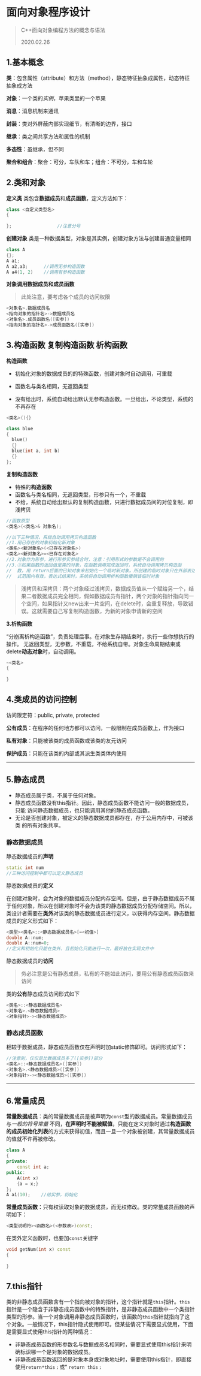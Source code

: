 # 面向对象程序设计

>C++面向对象编程方法的概念与语法
>
>2020.02.26

## 1.基本概念

**类**：包含属性（attribute）和方法（method），静态特征抽象成属性，动态特征抽象成方法

**对象**：一个类的*实例*，苹果类里的一个苹果

**消息**：消息机制来通讯

**封装**：类对外屏蔽内部实现细节，有清晰的边界，接口

**继承**：类之间共享方法和属性的机制

**多态性**：虽继承，但不同

**聚合和组合**：聚合：可分，车队和车；组合：不可分，车和车轮



## 2.类和对象

**定义类** 类包含**数据成员**和**成员函数**，定义方法如下：

```c++
class <自定义类型名>
{
    
};                 //注意分号
```

**创建对象** 类是一种数据类型，对象是其实例，创建对象方法与创建普通变量相同

```c++
class A
{};
A a1;
A a2,a3;      //调用无参构造函数
A a4(1, 2)    //调用有参构造函数
```

**对象调用数据成员和成员函数** 

> 此处注意，要考虑各个成员的访问权限

```c++
<对象名>.数据成员名
<指向对象的指针名>->数据成员名
<对象名>.成员函数名([实参])
<指向对象的指针名>->成员函数名([实参])
```



## 3.构造函数 复制构造函数 析构函数

**构造函数**

* 初始化对象的数据成员的的特殊函数，创建对象时自动调用，可重载

* 函数名与类名相同，无返回类型
* 没有给出时，系统自动给出默认无参构造函数。一旦给出，不论类型，系统的不再存在

```c++
<类名>(){}

class blue
{
  blue()
  {}
  blue(int a, int b)
  {}
};
```

**复制构造函数**

* 特殊的**构造函数**
* 函数名与类名相同，无返回类型，形参只有一个，不重载
* 不给，系统自动给出默认的复制构造函数，只进行数据成员间的对位复制，即浅拷贝

```c++
//函数原型
<类名>(<类名>& 对象名);

//以下三种情况，系统自动调用拷贝构造函数
//1.用已存在的对象初始化新对象
<类名><新对象名>(<已存在对象名>)
<类名><新对象名>=<已存在对象名>
//2.对象作为形参，进行形参实参结合时，注意：引用形式的参数是不会调用的
//3.③如果函数的返回值是类的对象，在函数调用完成返回时，系统自动调用拷贝构造函
//	数，用 return后面的已知对象来初始化一个临时新对象。所创建的临时对象只在外部表达
//	式范围内有效，表达式结束时，系统将自动调用析构函数撤销该临时对象
```

> 浅拷贝和深拷贝：两个对象经过浅拷贝，数据成员值从一个赋给另一个，结果二者数据成员完全相同，假如数据成员有指针，两个对象的指针指向同一个空间，如果指针又new出来一片空间，在delete时，会重复释放，导致错误。这就需要自己写复制构造函数，为新的对象申请新的空间

**3.析构函数**

“分崩离析构造函数”，负责处理后事。在对象生存期结束时，执行一些你想执行的操作。 无返回类型，无参数，不重载，不给系统自带。对象生命周期结束或delete**动态对象**时，自动调用。

```c++
~<类名>
{
    
}
```



## 4.类成员的访问控制

访问限定符：public, private, protected 

**公有成员**：在程序的任何地方都可以访问，一般限制在成员函数上，作为接口

**私有对象**：只能被该类的成员函数或该类的友元访问

**保护成员**：只能在该类的内部或其派生类类体内使用

****

## 5.静态成员

* 静态成员属于类，不属于任何对象。
* 静态成员函数没有this指针。因此，静态成员函数不能访问一般的数据成员，只能
  访问静态数据成员，也只能调用其他的静态成员函数。
* 无论是否创建对象，被定义的静态数据成员都存在，存于公用内存中，可被该类
  的所有对象共享。

### 静态数据成员

静态数据成员的**声明**

```c++
static int num
//三种访问控制中都可以定义静态成员
```

静态数据成员的**定义**

在创建对象时，会为对象的数据成员分配内存空间。但是，由于静态数据成员不属于任何对象，所以在创建对象时不会为该类的静态数据成员分配存储空间。所以，类设计者需要在**类外**对该类的静态数据成员进行定义，以获得内存空间。静态数据成员的定义形式如下：

```c++
<类型><类名>::<静态数据成员名>[=<初值>]
double A::num;
double A::num=0;
//定义和初始化只能在类外，且初始化只能进行一次，最好放在实现文件中
```

静态数据成员的**访问**

> 务必注意是公有静态成员，私有的不能如此访问，要用公有静态成员函数来访问

类的**公有**静态成员访问形式如下

```c++
<类名>::<静态数据成员名>
<对象名>.<静态数据成员>
<对象指针>-><静态数据成员>
```

### 静态成员函数

相较于数据成员，静态成员函数仅在声明时加static修饰即可。访问形式如下：

```c++
//注意到，仅仅是比数据成员多了([实参])部分
<类名>::<静态数据成员名>([实参])
<对象名>.<静态数据成员>([实参])
<对象指针>-><静态数据成员>([实参])
```

***

## 6.常量成员

**常量数据成员**：类的常量数据成员是被声明为`const`型的数据成员。常量数据成员与*一般的符号常量* 不同，**在声明时不能被赋值**，只能在定义对象时通过**构造函数的成员初始化列表**的方式来获得初值，而且一旦一个对象被创建，其常量数据成员的值就不许再被修改。

```c++
class A
{
private:
    const int a;
public:
    A(int x)
    {a = x;}    
};
A a1(10);    //给实参，初始化
```

**常量成员函数**：只有权读取对象的数据成员，而无权修改。类的常量成员函数的声明如下：

```c++
<类型说明符><函数名>(<参数表>)const;
```

在类外定义函数时，也要加`const`关键字

```c++
void getNum(int x) const
{
    
}
```

## 7.this指针

类的非静态成员函数含有一个指向被对象的指针，这个指针就是`this`指针。`this`指针是一个隐含于非静态成员函数中的特殊指针，是非静态成员函数中一个类指针类型的形参。当一个对象调用非静态成员函数时，该函数的`this`指针就指向了这个对象。一般情况下，this指针隐式使用即可。但某些情况下需要显式使用，下面是需要显式使用this指针的两种情况：

* 非静态成员函数的形参数名与数据成员名相同时，需要显式使用this指针来明确标识哪一个是对象的数据成员。
* 非静态成员函数返回的是对象本身或对象地址时，需要使用this指针，即直接使用`return*this；`或“ `return this；`

